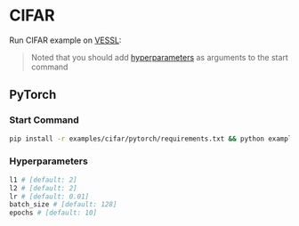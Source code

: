 # CIFAR
Run CIFAR example on [VESSL](https://vessl.ai):
> Noted that you should add [hyperparameters](../README.md) as arguments to the start command

## PyTorch
### Start Command
  ```bash
  pip install -r examples/cifar/pytorch/requirements.txt && python examples/cifar/pytorch/main.py --save-model
  ```
### Hyperparameters
  ```bash
  l1 # [default: 2]
  l2 # [default: 2]
  lr # [default: 0.01]
  batch_size # [default: 128]
  epochs # [default: 10]                         
  ```